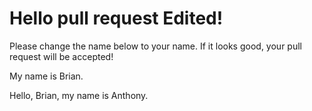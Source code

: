 # Hello pull request Edited!

Please change the name below to your name. If it looks good, your pull request will be accepted!

My name is Brian.

Hello, Brian, my name is Anthony.

